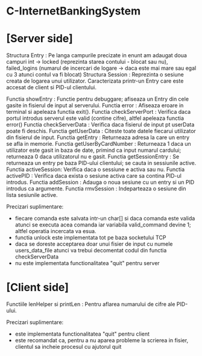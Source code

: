 # C-InternetBankingSystem


# [Server side]

Structura Entry : Pe langa campurile precizate in enunt am adaugat doua campuri int -> locked (reprezinta starea contului - blocat sau nu), failed_logins (numarul de incercari de logare -> daca este mai mare sau egal cu 3 atunci contul va fi blocat)
Structura Session : Reprezinta o sesiune creata de logarea unui utilizator. Caracterizata printr-un Entry care este accesat de client si PID-ul clientului.

Functia showEntry : Functie pentru debuggare; afiseaza un Entry din cele gasite in fisierul de input al serverului.
Functia error : Afiseaza eroare in terminal si apeleaza functia exit().
Functia checkServerPort : Verifica daca portul introdus serverul este valid (contine cifre), altfel apeleaza functia error()
Functia checkServerData : Verifica daca fisierul de input pt userData poate fi deschis.
Functia getUserData : Citeste toate datele fiecarui utilizator din fisierul de input.
Functia getEntry : Returneaza adresa la care un entry se afla in memorie.
Functia getUserByCardNumber : Returneaza 1 daca un utilizator este gasit in baza de date, primind ca input numarul cardului; returneaza 0 daca utilizatorul nu e gasit.
Functia getSessionEntry : Se returneaza un entry pe baza PID-ului clientului; se cauta in sessiunile active.
Functia activeSession: Verifica daca o sessiune e activa sau nu.
Functia activePID : Verifica daca exista o sesiune activa care sa contina PID-ul introdus.
Functia addSession : Adauga o noua sesiune cu un entry si un PID introdus ca argumente.
Functia rmvSession : Indeparteaza o sesiune din lista sesiunile active.

Precizari suplimentare: 
- fiecare comanda este salvata intr-un char[] si daca comanda este valida atunci se executa acea comanda iar variabila valid_command devine 1; altfel operatia incercata va esua.
- functia unlock este implementata tot pe baza socketului TCP
- daca se doreste acceptarea doar unui fisier de input cu numele users_data_file atunci va trebui decomentat codul din functia checkServerData
- nu este implementata functionalitatea "quit" pentru server

# [Client side]

Functiile lenHelper si printLen : Pentru aflarea numarului de cifre ale PID-ului.

Precizari suplimentare: 
- este implementata functionalitatea "quit" pentru client
- este recomandat ca, pentru a nu aparea probleme la scrierea in fisier, clientul sa incheie procesul cu ajutorul quit
